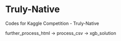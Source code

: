 # Truly-Native
Codes for Kaggle Competition - Truly-Native

further_process_html -> process_csv -> xgb_solution
